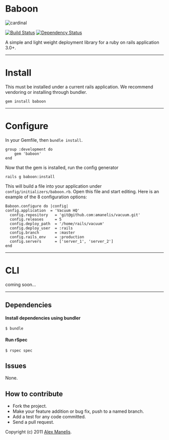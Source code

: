 # Baboon
![cardinal](https://alexweb.s3.amazonaws.com/baboon.jpeg)

[![Build Status](https://secure.travis-ci.org/amanelis/baboon.png)](http://travis-ci.org/amanelis/baboon)
[![Dependency Status](https://gemnasium.com/amanelis/baboon.png)](https://gemnasium.com/amanelis/baboon)

A simple and light weight deployment library for a ruby on rails application 3.0+.

---
# Install
This must be installed under a current rails application. We recommend vendoring or installing through bundler.

	gem install baboon
	

---
# Configure

In your Gemfile, then `bundle install`.

	group :development do
		gem 'baboon'
	end
	
Now that the gem is installed, run the config generator

	rails g baboon:install

This will build a file into your application under `config/initializers/baboon.rb`. Open this file and start editing. Here is an example of the 8 configuration options:

	Baboon.configure do |config|
  	config.application  = 'Vacuum HQ'
	  config.repository   = 'git@github.com:amanelis/vacuum.git'
	  config.releases     = 5
	  config.deploy_path  = '/home/rails/vacuum'
	  config.deploy_user  = :rails
	  config.branch       = :master
	  config.rails_env    = :production
	  config.servers      = ['server_1', 'server_2']
	end

---
# CLI

coming soon…


---
## Dependencies
#### Install dependencies using bundler  
    $ bundle
  
#### Run rSpec  
    $ rspec spec

## Issues
  None.

## How to contribute
 
* Fork the project.
* Make your feature addition or bug fix, push to a named branch.
* Add a test for any code committed.
* Send a pull request.

Copyright (c) 2011 [Alex Manelis](http://twitter.com/amanelis). 